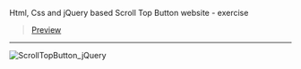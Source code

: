 Html, Css and jQuery based Scroll Top Button website - exercise
> [Preview](https://r4nd3l.github.io/ScrollTopButton_jQuery/)
---

![ScrollTopButton_jQuery](https://github.com/r4nd3l/ScrollTopButton_jQuery/blob/master/img/sample.gif)

